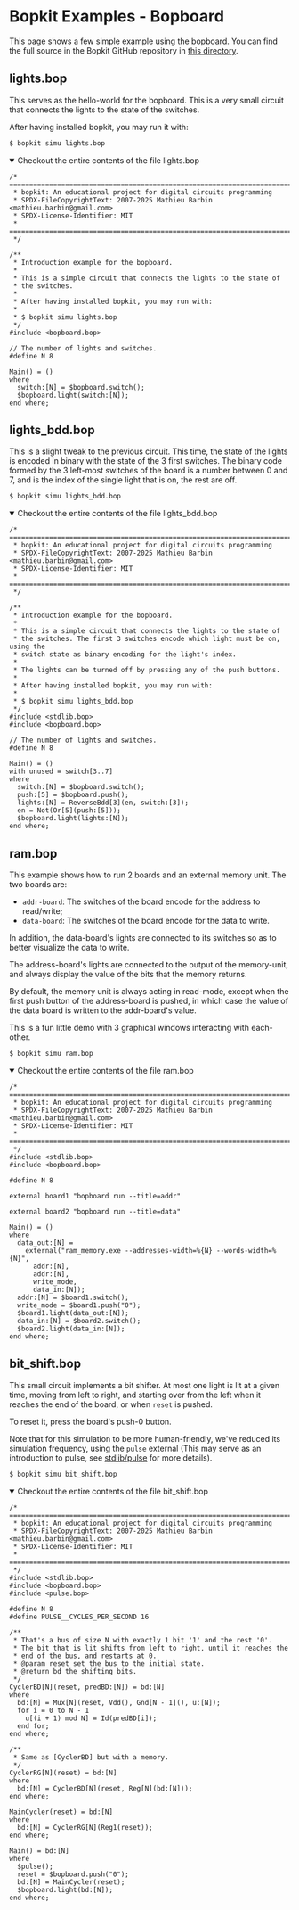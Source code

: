# Bopkit Examples - Bopboard

This page shows a few simple example using the bopboard. You can find the full source in the Bopkit GitHub repository in [this directory](https://github.com/mbarbin/bopkit/tree/main/stdlib/bopboard/example/).

## lights.bop

This serves as the hello-world for the bopboard. This is a very small circuit
that connects the lights to the state of the switches.

After having installed bopkit, you may run it with:

<!-- $MDX skip -->
```bash
$ bopkit simu lights.bop
```

<details open>
<summary>
Checkout the entire contents of the file lights.bop
</summary>

<!-- $MDX file=lights.bop -->
```bopkit
/* =========================================================================
 * bopkit: An educational project for digital circuits programming
 * SPDX-FileCopyrightText: 2007-2025 Mathieu Barbin <mathieu.barbin@gmail.com>
 * SPDX-License-Identifier: MIT
 * =========================================================================
 */

/**
 * Introduction example for the bopboard.
 *
 * This is a simple circuit that connects the lights to the state of
 * the switches.
 *
 * After having installed bopkit, you may run with:
 *
 * $ bopkit simu lights.bop
 */
#include <bopboard.bop>

// The number of lights and switches.
#define N 8

Main() = ()
where
  switch:[N] = $bopboard.switch();
  $bopboard.light(switch:[N]);
end where;
```

</details>

## lights_bdd.bop

This is a slight tweak to the previous circuit. This time, the state of the
lights is encoded in binary with the state of the 3 first switches. The binary
code formed by the 3 left-most switches of the board is a number between 0 and
7, and is the index of the single light that is on, the rest are off.

<!-- $MDX skip -->
```bash
$ bopkit simu lights_bdd.bop
```

<details open>
<summary>
Checkout the entire contents of the file lights_bdd.bop
</summary>

<!-- $MDX file=lights_bdd.bop -->
```bopkit
/* =========================================================================
 * bopkit: An educational project for digital circuits programming
 * SPDX-FileCopyrightText: 2007-2025 Mathieu Barbin <mathieu.barbin@gmail.com>
 * SPDX-License-Identifier: MIT
 * =========================================================================
 */

/**
 * Introduction example for the bopboard.
 *
 * This is a simple circuit that connects the lights to the state of
 * the switches. The first 3 switches encode which light must be on, using the
 * switch state as binary encoding for the light's index.
 *
 * The lights can be turned off by pressing any of the push buttons.
 *
 * After having installed bopkit, you may run with:
 *
 * $ bopkit simu lights_bdd.bop
 */
#include <stdlib.bop>
#include <bopboard.bop>

// The number of lights and switches.
#define N 8

Main() = ()
with unused = switch[3..7]
where
  switch:[N] = $bopboard.switch();
  push:[5] = $bopboard.push();
  lights:[N] = ReverseBdd[3](en, switch:[3]);
  en = Not(Or[5](push:[5]));
  $bopboard.light(lights:[N]);
end where;
```

</details>

## ram.bop

This example shows how to run 2 boards and an external memory unit. The two
boards are:

- `addr-board`: The switches of the board encode for the address to read/write;
- `data-board`: The switches of the board encode for the data to write.

In addition, the data-board's lights are connected to its switches so as to
better visualize the data to write.

The address-board's lights are connected to the output of the memory-unit, and
always display the value of the bits that the memory returns.

By default, the memory unit is always acting in read-mode, except when the first
push button of the address-board is pushed, in which case the value of the data
board is written to the addr-board's value.

This is a fun little demo with 3 graphical windows interacting with each-other.

<!-- $MDX skip -->
```bash
$ bopkit simu ram.bop
```

<details open>
<summary>
Checkout the entire contents of the file ram.bop
</summary>

<!-- $MDX file=ram.bop -->
```bopkit
/* =========================================================================
 * bopkit: An educational project for digital circuits programming
 * SPDX-FileCopyrightText: 2007-2025 Mathieu Barbin <mathieu.barbin@gmail.com>
 * SPDX-License-Identifier: MIT
 * =========================================================================
 */
#include <stdlib.bop>
#include <bopboard.bop>

#define N 8

external board1 "bopboard run --title=addr"

external board2 "bopboard run --title=data"

Main() = ()
where
  data_out:[N] =
    external("ram_memory.exe --addresses-width=%{N} --words-width=%{N}",
      addr:[N],
      addr:[N],
      write_mode,
      data_in:[N]);
  addr:[N] = $board1.switch();
  write_mode = $board1.push("0");
  $board1.light(data_out:[N]);
  data_in:[N] = $board2.switch();
  $board2.light(data_in:[N]);
end where;
```

</details>

## bit_shift.bop

This small circuit implements a bit shifter. At most one light is lit at a given
time, moving from left to right, and starting over from the left when it reaches
the end of the board, or when `reset` is pushed.

To reset it, press the board's push-0 button.

Note that for this simulation to be more human-friendly, we've reduced its
simulation frequency, using the `pulse` external (This may serve as an
introduction to pulse, see [stdlib/pulse](../../pulse/README.md) for more
details).

<!-- $MDX skip -->
```bash
$ bopkit simu bit_shift.bop
```

<details open>
<summary>
Checkout the entire contents of the file bit_shift.bop
</summary>

<!-- $MDX file=bit_shift.bop -->
```bopkit
/* =========================================================================
 * bopkit: An educational project for digital circuits programming
 * SPDX-FileCopyrightText: 2007-2025 Mathieu Barbin <mathieu.barbin@gmail.com>
 * SPDX-License-Identifier: MIT
 * =========================================================================
 */
#include <stdlib.bop>
#include <bopboard.bop>
#include <pulse.bop>

#define N 8
#define PULSE__CYCLES_PER_SECOND 16

/**
 * That's a bus of size N with exactly 1 bit '1' and the rest '0'.
 * The bit that is lit shifts from left to right, until it reaches the
 * end of the bus, and restarts at 0.
 * @param reset set the bus to the initial state.
 * @return bd the shifting bits.
 */
CyclerBD[N](reset, predBD:[N]) = bd:[N]
where
  bd:[N] = Mux[N](reset, Vdd(), Gnd[N - 1](), u:[N]);
  for i = 0 to N - 1
    u[(i + 1) mod N] = Id(predBD[i]);
  end for;
end where;

/**
 * Same as [CyclerBD] but with a memory.
 */
CyclerRG[N](reset) = bd:[N]
where
  bd:[N] = CyclerBD[N](reset, Reg[N](bd:[N]));
end where;

MainCycler(reset) = bd:[N]
where
  bd:[N] = CyclerRG[N](Reg1(reset));
end where;

Main() = bd:[N]
where
  $pulse();
  reset = $bopboard.push("0");
  bd:[N] = MainCycler(reset);
  $bopboard.light(bd:[N]);
end where;
```

</details>
